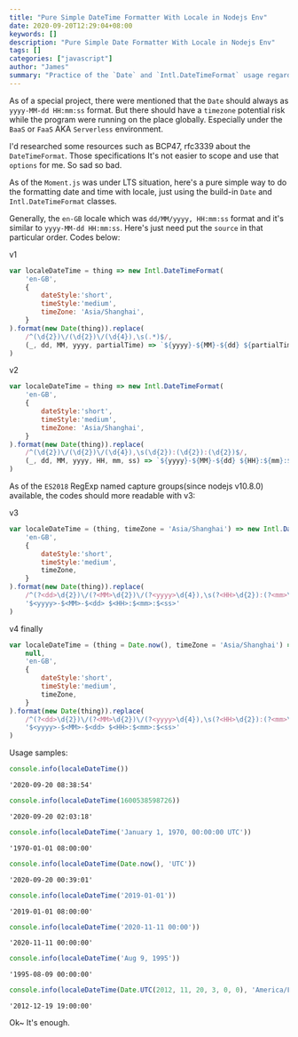 ```yaml
---
title: "Pure Simple DateTime Formatter With Locale in Nodejs Env"
date: 2020-09-20T12:29:04+08:00
keywords: []
description: "Pure Simple Date Formatter With Locale in Nodejs Env"
tags: []
categories: ["javascript"]
author: "James"
summary: "Practice of the `Date` and `Intl.DateTimeFormat` usage regarding by BCP47 and rfc3339, Formatting the datetime in `yyyy-MM-dd HH:mm:ss` style."
---
```


As of a special project, there were mentioned that the `Date` should always as `yyyy-MM-dd HH:mm:ss` format. But there should have a `timezone` potential risk while the program were running on the place globally. Especially under the `BaaS` or `FaaS` AKA `Serverless` environment.

I'd researched some resources such as BCP47, rfc3339 about the `DateTimeFormat`. Those specifications It's not easier to scope and use that `options` for me. So sad so bad.

As of the `Moment.js` was under LTS situation, here's a pure simple way to do the formatting date and time with locale, just using the build-in `Date` and `Intl.DateTimeFormat` classes.

Generally, the `en-GB` locale which was `dd/MM/yyyy, HH:mm:ss` format and it's similar to `yyyy-MM-dd HH:mm:ss`. Here's just need put the `source` in that particular order. Codes below:

v1

```javascript
var localeDateTime = thing => new Intl.DateTimeFormat(
    'en-GB',
    {
        dateStyle:'short',
        timeStyle:'medium',
        timeZone: 'Asia/Shanghai',
    }
).format(new Date(thing)).replace(
    /^(\d{2})\/(\d{2})\/(\d{4}),\s(.*)$/,
    (_, dd, MM, yyyy, partialTime) => `${yyyy}-${MM}-${dd} ${partialTime}`
)
```

v2

```javascript
var localeDateTime = thing => new Intl.DateTimeFormat(
    'en-GB',
    {
        dateStyle:'short',
        timeStyle:'medium',
        timeZone: 'Asia/Shanghai',
    }
).format(new Date(thing)).replace(
    /^(\d{2})\/(\d{2})\/(\d{4}),\s(\d{2}):(\d{2}):(\d{2})$/,
    (_, dd, MM, yyyy, HH, mm, ss) => `${yyyy}-${MM}-${dd} ${HH}:${mm}:${ss}`
)
```

As of the `ES2018` RegExp named capture groups(since nodejs v10.8.0) available, the codes should more readable with v3:

v3

```javascript
var localeDateTime = (thing, timeZone = 'Asia/Shanghai') => new Intl.DateTimeFormat(
    'en-GB',
    {
        dateStyle:'short',
        timeStyle:'medium',
        timeZone,
    }
).format(new Date(thing)).replace(
    /^(?<dd>\d{2})\/(?<MM>\d{2})\/(?<yyyy>\d{4}),\s(?<HH>\d{2}):(?<mm>\d{2}):(?<ss>\d{2})$/,
    '$<yyyy>-$<MM>-$<dd> $<HH>:$<mm>:$<ss>'
)
```

v4 finally

```javascript
var localeDateTime = (thing = Date.now(), timeZone = 'Asia/Shanghai') => Intl.DateTimeFormat.call(
    null,
    'en-GB',
    {
        dateStyle:'short',
        timeStyle:'medium',
        timeZone,
    }
).format(new Date(thing)).replace(
    /^(?<dd>\d{2})\/(?<MM>\d{2})\/(?<yyyy>\d{4}),\s(?<HH>\d{2}):(?<mm>\d{2}):(?<ss>\d{2})$/,
    '$<yyyy>-$<MM>-$<dd> $<HH>:$<mm>:$<ss>'
)
```

Usage samples:

```javascript
console.info(localeDateTime())
```

```
'2020-09-20 08:38:54'
```

```javascript
console.info(localeDateTime(1600538598726))
```

```
'2020-09-20 02:03:18'
```

```javascript
console.info(localeDateTime('January 1, 1970, 00:00:00 UTC'))
```

```
'1970-01-01 08:00:00'
```

```javascript
console.info(localeDateTime(Date.now(), 'UTC'))
```

```
'2020-09-20 00:39:01'
```

```javascript
console.info(localeDateTime('2019-01-01'))
```

```
'2019-01-01 08:00:00'
```

```javascript
console.info(localeDateTime('2020-11-11 00:00'))
```

```
'2020-11-11 00:00:00'
```

```javascript
console.info(localeDateTime('Aug 9, 1995'))
```

```
'1995-08-09 00:00:00'
```

```javascript
console.info(localeDateTime(Date.UTC(2012, 11, 20, 3, 0, 0), 'America/Los_Angeles'))
```

```
'2012-12-19 19:00:00'
```

Ok~ It's enough.

